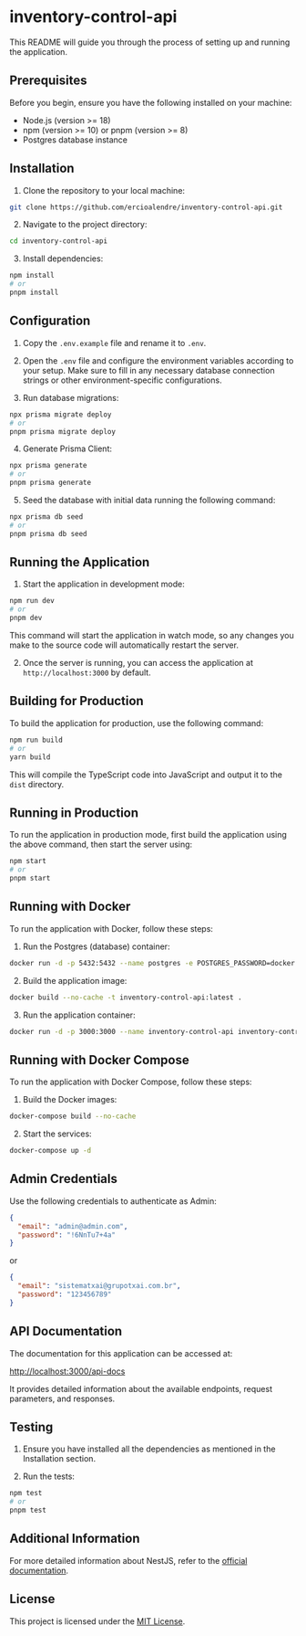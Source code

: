 # inventory-control-api

This README will guide you through the process of setting up and running the application.

## Prerequisites

Before you begin, ensure you have the following installed on your machine:

- Node.js (version >= 18)
- npm (version >= 10) or pnpm (version >= 8)
- Postgres database instance

## Installation

1. Clone the repository to your local machine:

```bash
git clone https://github.com/ercioalendre/inventory-control-api.git
```

2. Navigate to the project directory:

```bash
cd inventory-control-api
```

3. Install dependencies:

```bash
npm install
# or
pnpm install
```

## Configuration

1. Copy the `.env.example` file and rename it to `.env`.

2. Open the `.env` file and configure the environment variables according to your setup. Make sure to fill in any necessary database connection strings or other environment-specific configurations.

3. Run database migrations:

```bash
npx prisma migrate deploy
# or
pnpm prisma migrate deploy
```

4. Generate Prisma Client:

```bash
npx prisma generate
# or
pnpm prisma generate
```

5. Seed the database with initial data running the following command:

```bash
npx prisma db seed
# or
pnpm prisma db seed
```

## Running the Application

1. Start the application in development mode:

```bash
npm run dev
# or
pnpm dev
```

This command will start the application in watch mode, so any changes you make to the source code will automatically restart the server.

2. Once the server is running, you can access the application at `http://localhost:3000` by default.

## Building for Production

To build the application for production, use the following command:

```bash
npm run build
# or
yarn build
```

This will compile the TypeScript code into JavaScript and output it to the `dist` directory.

## Running in Production

To run the application in production mode, first build the application using the above command, then start the server using:

```bash
npm start
# or
pnpm start
```

## Running with Docker

To run the application with Docker, follow these steps:

1. Run the Postgres (database) container:

```bash
docker run -d -p 5432:5432 --name postgres -e POSTGRES_PASSWORD=docker postgres:16
```

2. Build the application image:

```bash
docker build --no-cache -t inventory-control-api:latest .
```

3. Run the application container:

```bash
docker run -d -p 3000:3000 --name inventory-control-api inventory-control-api:latest
```

## Running with Docker Compose

To run the application with Docker Compose, follow these steps:

1. Build the Docker images:

```bash
docker-compose build --no-cache
```

2. Start the services:

```bash
docker-compose up -d
```

## Admin Credentials

Use the following credentials to authenticate as Admin:

```json
{
  "email": "admin@admin.com",
  "password": "!6NnTu7+4a"
}
```

or

```json
{
  "email": "sistematxai@grupotxai.com.br",
  "password": "123456789"
}
```

## API Documentation

The documentation for this application can be accessed at:

[http://localhost:3000/api-docs](http://localhost:3000/api-docs)

It provides detailed information about the available endpoints, request parameters, and responses.

## Testing

1. Ensure you have installed all the dependencies as mentioned in the Installation section.

2. Run the tests:

```bash
npm test
# or
pnpm test
```

## Additional Information

For more detailed information about NestJS, refer to the [official documentation](https://docs.nestjs.com).

## License

This project is licensed under the [MIT License](LICENSE).
